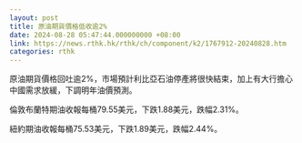 ```yaml
---
layout: post
title: 原油期貨價格低收逾2%
date: 2024-08-28 05:47:44.000000000 +08:00
link: https://news.rthk.hk/rthk/ch/component/k2/1767912-20240828.htm
categories: rthk
---
```


原油期貨價格回吐逾2%，市場預計利比亞石油停產將很快結束，加上有大行擔心中國需求放緩，下調明年油價預測。

倫敦布蘭特期油收報每桶79.55美元，下跌1.88美元，跌幅2.31%。

紐約期油收報每桶75.53美元，下跌1.89美元，跌幅2.44%。
